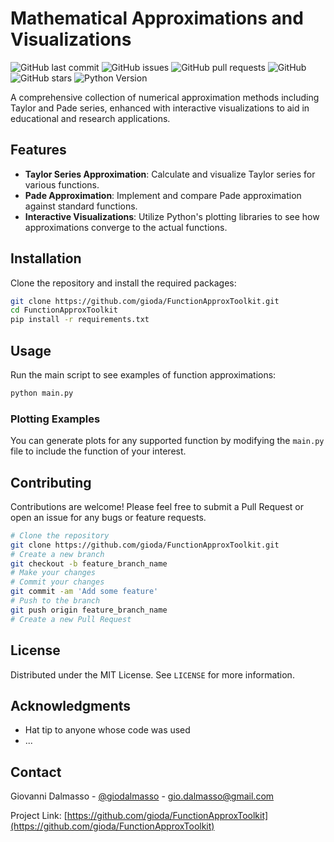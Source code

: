 # Mathematical Approximations and Visualizations

![GitHub last commit](https://img.shields.io/github/last-commit/gioda/FunctionApproxToolkit)
![GitHub issues](https://img.shields.io/github/issues-raw/gioda/FunctionApproxToolkit)
![GitHub pull requests](https://img.shields.io/github/issues-pr/gioda/FunctionApproxToolkit)
![GitHub](https://img.shields.io/github/license/gioda/FunctionApproxToolkit)
![GitHub stars](https://img.shields.io/github/stars/gioda/FunctionApproxToolkit?style=social)
![Python Version](https://img.shields.io/badge/python-3.8+-blue.svg)

A comprehensive collection of numerical approximation methods including Taylor and Pade series, enhanced with interactive visualizations to aid in educational and research applications.

## Features

- **Taylor Series Approximation**: Calculate and visualize Taylor series for various functions.
- **Pade Approximation**: Implement and compare Pade approximation against standard functions.
- **Interactive Visualizations**: Utilize Python's plotting libraries to see how approximations converge to the actual functions.

## Installation

Clone the repository and install the required packages:

```bash
git clone https://github.com/gioda/FunctionApproxToolkit.git
cd FunctionApproxToolkit
pip install -r requirements.txt
```

## Usage

Run the main script to see examples of function approximations:

```bash
python main.py
```

### Plotting Examples

You can generate plots for any supported function by modifying the `main.py` file to include the function of your interest.

## Contributing

Contributions are welcome! Please feel free to submit a Pull Request or open an issue for any bugs or feature requests.

```bash
# Clone the repository
git clone https://github.com/gioda/FunctionApproxToolkit.git
# Create a new branch
git checkout -b feature_branch_name
# Make your changes
# Commit your changes
git commit -am 'Add some feature'
# Push to the branch
git push origin feature_branch_name
# Create a new Pull Request
```

## License

Distributed under the MIT License. See `LICENSE` for more information.

## Acknowledgments

- Hat tip to anyone whose code was used
- ...

## Contact

Giovanni Dalmasso - [@giodalmasso](https://twitter.com/giodalmasso) - gio.dalmasso@gmail.com


Project Link: [https://github.com/gioda/FunctionApproxToolkit](https://github.com/gioda/FunctionApproxToolkit)

